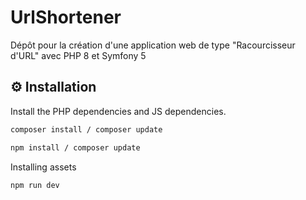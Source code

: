 # UrlShortener
 Dépôt pour la création d'une application web de type "Racourcisseur d'URL" avec PHP 8 et Symfony 5

⚙️ Installation
--------------
Install the PHP dependencies and JS dependencies.
```sh
composer install / composer update
```
```sh
npm install / composer update
```
Installing assets
```sh
npm run dev
```
